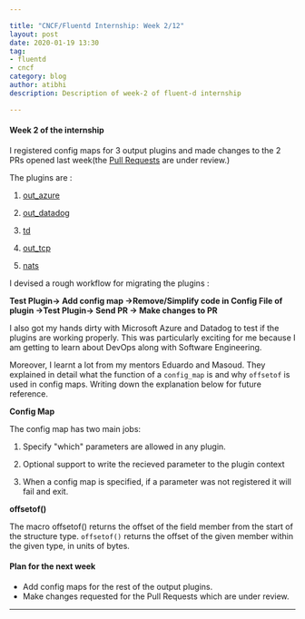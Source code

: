 ```yaml
---

title: "CNCF/Fluentd Internship: Week 2/12"
layout: post
date: 2020-01-19 13:30
tag:
- fluentd
- cncf
category: blog
author: atibhi
description: Description of week-2 of fluent-d internship

---
```


#### Week 2 of the internship

I registered config maps for 3 output plugins and made changes to the 2 PRs opened last week(the [Pull Requests](https://github.com/fluent/fluent-bit/pulls/aSquare14) are under review.) 

The plugins are : 

1) [out_azure](https://docs.fluentbit.io/manual/output/azure) 

2) [out_datadog](https://docs.fluentbit.io/manual/output/datadog)

3) [td](https://docs.fluentbit.io/manual/output/td)

4) [out_tcp](https://docs.fluentbit.io/manual/output/tcp)

5) [nats](https://docs.fluentbit.io/manual/output/nats)

I devised a rough workflow for migrating the plugins :

**Test Plugin&#8594;
Add config map &#8594;Remove/Simplify code in Config File of plugin &#8594;Test Plugin&#8594; Send PR &#8594; Make changes to PR**


I also got my hands dirty with Microsoft Azure and Datadog to test if the plugins are working properly. This was particularly exciting for me because I am getting to learn about DevOps along with Software Engineering.

Moreover, I learnt a lot from my mentors Eduardo and Masoud. They explained in detail what the function of a `config_map` is and why `offsetof` is used in config maps. Writing down the explanation below for future reference.

**Config Map**

The config map has two main jobs:

1) Specify "which" parameters are allowed in any plugin.

2) Optional support to write the recieved parameter to the plugin context 

3) When a config map is specified, if a parameter was not registered it will fail and exit.

**offsetof()**
    
The macro offsetof() returns the offset of the field member from the    start of the structure type. `offsetof()` returns the offset of the given member within the given type, in units of bytes.

#### Plan for the next week

- Add config maps for the rest of the output plugins.
- Make changes requested for the Pull Requests which are under review.

---